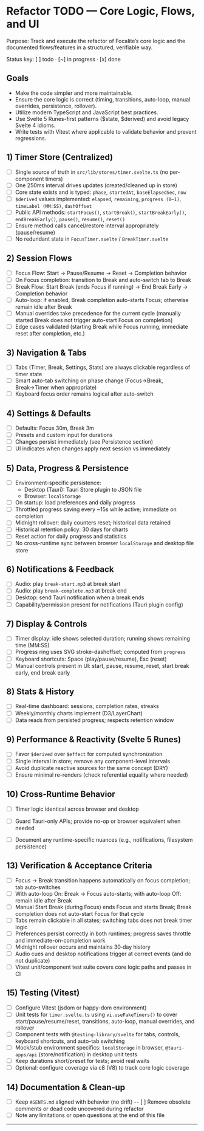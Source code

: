 # Refactor TODO — Core Logic, Flows, and UI

Purpose: Track and execute the refactor of Focalite’s core logic and the documented flows/features in a structured, verifiable way.

Status key: [ ] todo · [~] in progress · [x] done

## Goals

- Make the code simpler and more maintainable.
- Ensure the core logic is correct (timing, transitions, auto-loop, manual overrides, persistence, rollover).
- Utilize modern TypeScript and JavaScript best practices.
- Use Svelte 5 Runes-first patterns ($state, $derived) and avoid legacy Svelte 4 idioms.
- Write tests with Vitest where applicable to validate behavior and prevent regressions.

## 1) Timer Store (Centralized)

- [ ] Single source of truth in `src/lib/stores/timer.svelte.ts` (no per-component timers)
- [ ] One 250ms interval drives updates (created/cleaned up in store)
- [ ] Core state exists and is typed: `phase`, `startedAt`, `baseElapsedSec`, `now`
- [ ] `$derived` values implemented: `elapsed`, `remaining`, `progress (0–1)`, `timeLabel (MM:SS)`, `dashOffset`
- [ ] Public API methods: `startFocus()`, `startBreak()`, `startBreakEarly()`, `endBreakEarly()`, `pause()`, `resume()`, `reset()`
- [ ] Ensure method calls cancel/restore interval appropriately (pause/resume)
- [ ] No redundant state in `FocusTimer.svelte` / `BreakTimer.svelte`

## 2) Session Flows

- [ ] Focus Flow: Start → Pause/Resume → Reset → Completion behavior
- [ ] On Focus completion: transition to Break and auto-switch tab to Break
- [ ] Break Flow: Start Break (ends Focus if running) → End Break Early → Completion behavior
- [ ] Auto-loop: if enabled, Break completion auto-starts Focus; otherwise remain idle after Break
- [ ] Manual overrides take precedence for the current cycle (manually started Break does not trigger auto-start Focus on completion)
- [ ] Edge cases validated (starting Break while Focus running, immediate reset after completion, etc.)

## 3) Navigation & Tabs

- [ ] Tabs (Timer, Break, Settings, Stats) are always clickable regardless of timer state
- [ ] Smart auto-tab switching on phase change (Focus→Break, Break→Timer when appropriate)
- [ ] Keyboard focus order remains logical after auto-switch

## 4) Settings & Defaults

- [ ] Defaults: Focus 30m, Break 3m
- [ ] Presets and custom input for durations
- [ ] Changes persist immediately (see Persistence section)
- [ ] UI indicates when changes apply next session vs immediately

## 5) Data, Progress & Persistence

- [ ] Environment-specific persistence:
  - Desktop (Tauri): Tauri Store plugin to JSON file
  - Browser: `localStorage`
- [ ] On startup: load preferences and daily progress
- [ ] Throttled progress saving every ~15s while active; immediate on completion
- [ ] Midnight rollover: daily counters reset; historical data retained
- [ ] Historical retention policy: 30 days for charts
- [ ] Reset action for daily progress and statistics
- [ ] No cross-runtime sync between browser `localStorage` and desktop file store

## 6) Notifications & Feedback

- [ ] Audio: play `break-start.mp3` at break start
- [ ] Audio: play `break-complete.mp3` at break end
- [ ] Desktop: send Tauri notification when a break ends
- [ ] Capability/permission present for notifications (Tauri plugin config)

## 7) Display & Controls

- [ ] Timer display: idle shows selected duration; running shows remaining time (MM:SS)
- [ ] Progress ring uses SVG stroke-dashoffset; computed from `progress`
- [ ] Keyboard shortcuts: Space (play/pause/resume), Esc (reset)
- [ ] Manual controls present in UI: start, pause, resume, reset, start break early, end break early

## 8) Stats & History

- [ ] Real-time dashboard: sessions, completion rates, streaks
- [ ] Weekly/monthly charts implement (D3/LayerChart)
- [ ] Data reads from persisted progress; respects retention window

## 9) Performance & Reactivity (Svelte 5 Runes)

- [ ] Favor `$derived` over `$effect` for computed synchronization
- [ ] Single interval in store; remove any component-level intervals
- [ ] Avoid duplicate reactive sources for the same concept (DRY)
- [ ] Ensure minimal re-renders (check referential equality where needed)

## 10) Cross‑Runtime Behavior

- [ ] Timer logic identical across browser and desktop
- [ ] Guard Tauri-only APIs; provide no-op or browser equivalent when needed
- [ ] Document any runtime-specific nuances (e.g., notifications, filesystem persistence)



## 13) Verification & Acceptance Criteria

- [ ] Focus → Break transition happens automatically on focus completion; tab auto-switches
- [ ] With auto-loop On: Break → Focus auto-starts; with auto-loop Off: remain idle after Break
- [ ] Manual Start Break (during Focus) ends Focus and starts Break; Break completion does not auto-start Focus for that cycle
- [ ] Tabs remain clickable in all states; switching tabs does not break timer logic
- [ ] Preferences persist correctly in both runtimes; progress saves throttle and immediate-on-completion work
- [ ] Midnight rollover occurs and maintains 30‑day history
- [ ] Audio cues and desktop notifications trigger at correct events (and do not duplicate)
- [ ] Vitest unit/component test suite covers core logic paths and passes in CI

## 15) Testing (Vitest)

- [ ] Configure Vitest (jsdom or happy-dom environment)
- [ ] Unit tests for `timer.svelte.ts` using `vi.useFakeTimers()` to cover start/pause/resume/reset, transitions, auto-loop, manual overrides, and rollover
- [ ] Component tests with `@testing-library/svelte` for tabs, controls, keyboard shortcuts, and auto-tab switching
- [ ] Mock/stub environment specifics: `localStorage` in browser, `@tauri-apps/api` (store/notification) in desktop unit tests
- [ ] Keep durations short/preset for tests; avoid real waits
- [ ] Optional: configure coverage via c8 (V8) to track core logic coverage

## 14) Documentation & Clean‑up

- [ ] Keep `AGENTS.md` aligned with behavior (no drift)
      -- [ ] Remove obsolete comments or dead code uncovered during refactor
- [ ] Note any limitations or open questions at the end of this file

---
